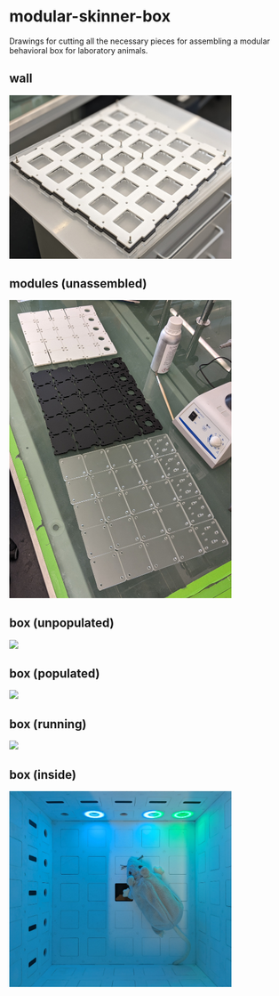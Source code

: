 # modular-skinner-box
Drawings for cutting all the necessary pieces for assembling a modular behavioral box for laboratory animals.

## wall
<img src = "media/photos/wall.jpg" width="400">

## modules (unassembled)
<img src = "media/photos/modules.jpg" width="400">

## box (unpopulated)
<img src = "media/photos/unpopulated.jpg" width="400">

## box (populated)
<img src = "media/photos/populated.jpg" width="400">

## box (running)
<img src = "media/photos/running.jpg" width="400">

## box (inside)
<img src = "media/photos/inside.jpg" width="400">
